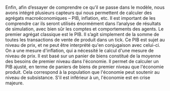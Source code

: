 Enfin, afin d’essayer de comprendre ce qu’il se passe dans le modèle, nous avons intégré plusieurs capteurs qui nous permettent de calculer des agrégats macroéconomiques – PIB, inflation, etc. Il est important de les comprendre car ils seront utilisés énormément dans l’analyse de résultats de simulation, avec bien sûr les comptes et comportements des agents.
Le premier agrégat classique est le PIB. Il s’agit simplement de la somme de toutes les transactions de vente de produit dans un tick. Ce PIB est sujet au niveau de prix, et ne peut être interprété qu'en conjugaison avec celui-ci.
On a une mesure d'inflation, qui a nécessité le calcul d'une mesure de niveau de prix. Il est basé sur un panier de biens constitué de la moyenne des besoins de premier niveau dans l'économie. Il permet de calculer un PIB ajusté, en terme de paniers de biens de premier niveau que l'économie produit. Cela correspond à la population que l'économie peut soutenir au niveau de subsistance. S'il est inférieur à un, l'économie est en crise majeure.
